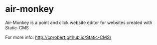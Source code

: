 air-monkey
==========

Air-Monkey is a point and click website editor for websites created with Static-CMS 

For more info:
http://cprobert.github.io/Static-CMS/

